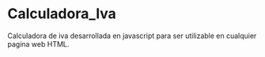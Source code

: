 # Calculadora_Iva
Calculadora de iva desarrollada en javascript para ser utilizable en cualquier pagina web HTML.

